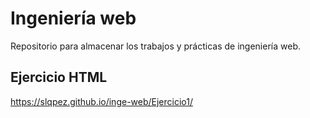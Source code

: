 # Ingeniería web
Repositorio para almacenar los trabajos y prácticas de ingeniería web.

## Ejercicio HTML        
https://slqpez.github.io/inge-web/Ejercicio1/

